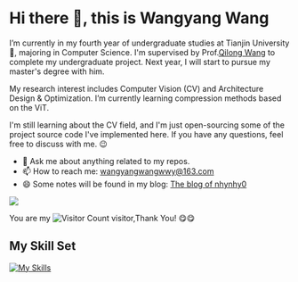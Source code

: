 # Hi there 👋, this is Wangyang Wang
I’m currently in my fourth year of undergraduate studies at Tianjin University :school:, majoring in Computer Science. I'm supervised by Prof.[Qilong Wang](https://csqlwang.github.io/homepage/) to complete my undergraduate project. Next year, I will start to pursue my master's degree with him.

My research interest includes Computer Vision (CV) and Architecture Design & Optimization. I’m currently learning compression methods based on the ViT.

I'm still learning about the CV field, and I'm just open-sourcing some of the project source code I've implemented here. If you have any questions, feel free to discuss with me. :wink:

- 💬 Ask me about anything related to my repos.
- 📫 How to reach me: wangyangwangwwy@163.com
- 😄 Some notes will be found in my blog: [The blog of nhynhy0](https://blog.csdn.net/nhynhy0?spm=1011.2415.3001.5343)

![](https://github-readme-stats.vercel.app/api?username=cs-wywang&show_icons=true&theme=transparent)



You are my ![Visitor Count](https://profile-counter.glitch.me/cswywang/count.svg) visitor,Thank You! :yum::yum:

## My Skill Set

[![My Skills](https://skillicons.dev/icons?i=c,cpp,python,html,linux,powershell,windows)](https://skillicons.dev)

<!--
**cswywang/cswywang** is a ✨ _special_ ✨ repository because its `README.md` (this file) appears on your GitHub profile.

Here are some ideas to get you started:

- 🔭 I’m currently working on ...
- 🌱 I’m currently learning ...
- 👯 I’m looking to collaborate on ...
- 🤔 I’m looking for help with ...
- 💬 Ask me about ...
- 📫 How to reach me: ...
- 😄 Pronouns: ...
- ⚡ Fun fact: ...
-->
